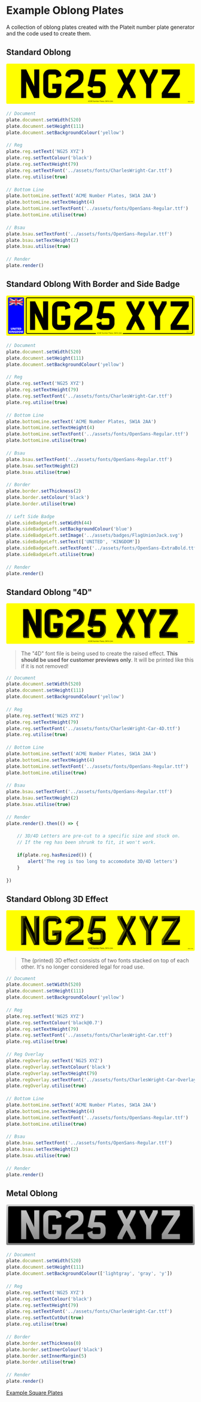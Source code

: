 # Example Oblong Plates

A collection of oblong plates created with the Plateit number plate generator and the code used to create them.

## Standard Oblong

![Oblong plate preview](images/standard-car-oblong.svg)

```javascript
// Document
plate.document.setWidth(520)
plate.document.setHeight(111)
plate.document.setBackgroundColour('yellow')

// Reg
plate.reg.setText('NG25 XYZ')
plate.reg.setTextColour('black')
plate.reg.setTextHeight(79)
plate.reg.setTextFont('../assets/fonts/CharlesWright-Car.ttf')
plate.reg.utilise(true)

// Bottom Line
plate.bottomLine.setText('ACME Number Plates, SW1A 2AA')
plate.bottomLine.setTextHeight(4)
plate.bottomLine.setTextFont('../assets/fonts/OpenSans-Regular.ttf')
plate.bottomLine.utilise(true)

// Bsau
plate.bsau.setTextFont('../assets/fonts/OpenSans-Regular.ttf')
plate.bsau.setTextHeight(2)
plate.bsau.utilise(true)

// Render
plate.render()
```
## Standard Oblong With Border and Side Badge

![Oblong plate preview](images/standard-car-oblong-with-border-and-side-badge.svg)

```javascript
// Document
plate.document.setWidth(520)
plate.document.setHeight(111)
plate.document.setBackgroundColour('yellow')

// Reg
plate.reg.setText('NG25 XYZ')
plate.reg.setTextHeight(79)
plate.reg.setTextFont('../assets/fonts/CharlesWright-Car.ttf')
plate.reg.utilise(true)

// Bottom Line
plate.bottomLine.setText('ACME Number Plates, SW1A 2AA')
plate.bottomLine.setTextHeight(4)
plate.bottomLine.setTextFont('../assets/fonts/OpenSans-Regular.ttf')
plate.bottomLine.utilise(true)

// Bsau
plate.bsau.setTextFont('../assets/fonts/OpenSans-Regular.ttf')
plate.bsau.setTextHeight(2)
plate.bsau.utilise(true)

// Border
plate.border.setThickness(2)
plate.border.setColour('black')
plate.border.utilise(true)

// Left Side Badge
plate.sideBadgeLeft.setWidth(44)
plate.sideBadgeLeft.setBackgroundColour('blue')
plate.sideBadgeLeft.setImage('../assets/badges/FlagUnionJack.svg')
plate.sideBadgeLeft.setText(['UNITED', 'KINGDOM'])
plate.sideBadgeLeft.setTextFont('../assets/fonts/OpenSans-ExtraBold.ttf')
plate.sideBadgeLeft.utilise(true)

// Render
plate.render()
```

## Standard Oblong "4D"

![Oblong plate preview](images/standard-car-oblong-4d.svg)

> The "4D" font file is being used to create the raised effect. **This should be used for customer previews only**. It will be printed like this if it is not removed!

```javascript
// Document
plate.document.setWidth(520)
plate.document.setHeight(111)
plate.document.setBackgroundColour('yellow')

// Reg
plate.reg.setText('NG25 XYZ')
plate.reg.setTextHeight(79)
plate.reg.setTextFont('../assets/fonts/CharlesWright-Car-4D.ttf')
plate.reg.utilise(true)

// Bottom Line
plate.bottomLine.setText('ACME Number Plates, SW1A 2AA')
plate.bottomLine.setTextHeight(4)
plate.bottomLine.setTextFont('../assets/fonts/OpenSans-Regular.ttf')
plate.bottomLine.utilise(true)

// Bsau
plate.bsau.setTextFont('../assets/fonts/OpenSans-Regular.ttf')
plate.bsau.setTextHeight(2)
plate.bsau.utilise(true)

// Render
plate.render().then(() => {

    // 3D/4D Letters are pre-cut to a specific size and stuck on.
    // If the reg has been shrunk to fit, it won't work.

    if(plate.reg.hasResized()) {
        alert('The reg is too long to accomodate 3D/4D letters')
    }

})
```

## Standard Oblong 3D Effect

![Oblong plate preview](images/standard-car-oblong-3d-effect.svg)

> The (printed) 3D effect consists of two fonts stacked on top of each other. It's no longer considered legal for road use.

```javascript
// Document
plate.document.setWidth(520)
plate.document.setHeight(111)
plate.document.setBackgroundColour('yellow')

// Reg
plate.reg.setText('NG25 XYZ')
plate.reg.setTextColour('black@0.7')
plate.reg.setTextHeight(79)
plate.reg.setTextFont('../assets/fonts/CharlesWright-Car.ttf')
plate.reg.utilise(true)

// Reg Overlay
plate.regOverlay.setText('NG25 XYZ')
plate.regOverlay.setTextColour('black')
plate.regOverlay.setTextHeight(79)
plate.regOverlay.setTextFont('../assets/fonts/CharlesWright-Car-Overlay-3D.ttf')
plate.regOverlay.utilise(true)

// Bottom Line
plate.bottomLine.setText('ACME Number Plates, SW1A 2AA')
plate.bottomLine.setTextHeight(4)
plate.bottomLine.setTextFont('../assets/fonts/OpenSans-Regular.ttf')
plate.bottomLine.utilise(true)

// Bsau
plate.bsau.setTextFont('../assets/fonts/OpenSans-Regular.ttf')
plate.bsau.setTextHeight(2)
plate.bsau.utilise(true)

// Render
plate.render()
```
## Metal Oblong

![Oblong plate preview](images/metal-car-oblong.svg)

```javascript
// Document
plate.document.setWidth(520)
plate.document.setHeight(111)
plate.document.setBackgroundColour(['lightgray', 'gray', 'y'])

// Reg
plate.reg.setText('NG25 XYZ')
plate.reg.setTextColour('black')
plate.reg.setTextHeight(79)
plate.reg.setTextFont('../assets/fonts/CharlesWright-Car.ttf')
plate.reg.setTextCutOut(true)
plate.reg.utilise(true)

// Border
plate.border.setThickness(0)
plate.border.setInnerColour('black')
plate.border.setInnerMargin(5)
plate.border.utilise(true)

// Render
plate.render()
```
[Example Square Plates](examples/squares.md)